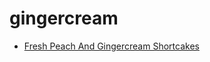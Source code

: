 # gingercream

 * [Fresh Peach And Gingercream Shortcakes](../../index/f/fresh-peach-and-gingercream-shortcakes-242968.json)
